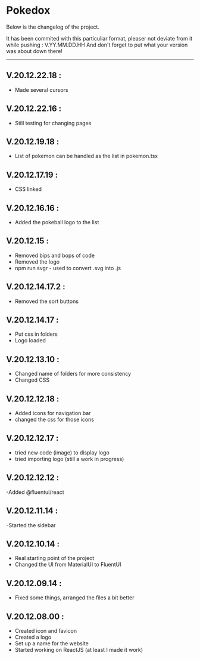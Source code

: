 # Pokedox

Below is the changelog of the project.

It has been commited with this particuliar format, pleaser not deviate from it while pushing :
V.YY.MM.DD.HH
And don't forget to put what your version was about down there!

---

## V.20.12.22.18 :

- Made several cursors


## V.20.12.22.16 :

- Still testing for changing pages

## V.20.12.19.18 :

- List of pokemon can be handled as the list in pokemon.tsx

## V.20.12.17.19 :

- CSS linked

## V.20.12.16.16 :

- Added the pokeball logo to the list

## V.20.12.15 :

- Removed bips and bops of code
- Removed the logo
- npm run svgr - used to convert .svg into .js


## V.20.12.14.17.2 :

- Removed the sort buttons

## V.20.12.14.17 :

- Put css in folders
- Logo loaded

## V.20.12.13.10 :

- Changed name of folders for more consistency
- Changed CSS

## V.20.12.12.18 :

- Added icons for navigation bar
- changed the css for those icons

## V.20.12.12.17 :

- tried new code (image) to display logo
- tried importing logo (still a work in progress)

## V.20.12.12.12 :

-Added @fluentui/react

## V.20.12.11.14 :

-Started the sidebar

## V.20.12.10.14 :

- Real starting point of the project
- Changed the UI from MaterialUI to FluentUI

## V.20.12.09.14 :

- Fixed some things, arranged the files a bit better

## V.20.12.08.00 :

- Created icon and favicon
- Created a logo
- Set up a name for the website
- Started working on ReactJS (at least I made it work)







